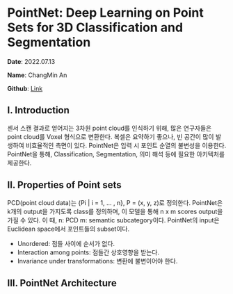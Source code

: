 # PointNet: Deep Learning on Point Sets for 3D Classification and Segmentation

**Date**: 							2022.07.13

**Name**:  						ChangMin An

**Github**: 						[Link](https://github.com/ckdals915/LiDAR)



## I. Introduction

센서 스캔 결과로 얻어지는 3차원 point cloud를 인식하기 위해, 많은 연구자들은 point cloud를 Voxel 형식으로 변환한다. 복셀은 요약하기 좋으나, 빈 공간이 많이 발생하여 비효율적인 측면이 있다. PointNet은 입력 시 포인트 순열의 불변성을 이용한다. PointNet을 통해, Classification, Segmentation, 의미 해석 등에 필요한 아키텍처를 제공한다.



## II. Properties of Point sets

PCD(point cloud data)는 {Pi | i = 1, ... , n}, P = (x, y, z)로 정의한다. PointNet은 k개의 output을 가지도록 class를 정의하며, 이 모델을 통해 n x m scores output을 가질 수 있다. 이 때, n: PCD m: semantic subcategory이다. PointNet의 input은 Euclidean space에서 포인트들의 subset이다.

* Unordered: 점들 사이에 순서가 없다.
* Interaction among points: 점들간 상호영향을 받는다.
* Invariance under transformations: 변환에 불변이어야 한다.



## III. PointNet Architecture



 